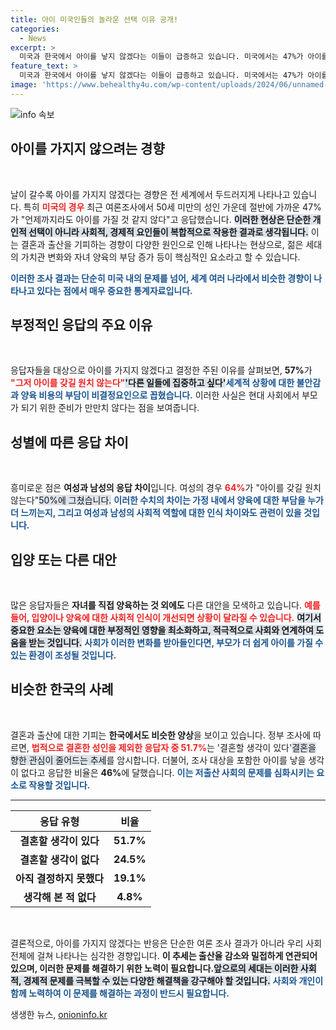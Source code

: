 ```yaml
---
title: 아이 미국인들의 놀라운 선택 이유 공개!
categories:
  - News
excerpt: >
  미국과 한국에서 아이를 낳지 않겠다는 이들이 급증하고 있습니다. 미국에서는 47%가 아이를 가질 생각이 없다고 응답하며, 한국에서도 비슷한 수치가 나타났습니다. 경제적 부담과 개인적 선택이 주요 원인으로 지목되고 있습니다.
feature_text: >
  미국과 한국에서 아이를 낳지 않겠다는 이들이 급증하고 있습니다. 미국에서는 47%가 아이를 가질 생각이 없다고 응답하며, 한국에서도 비슷한 수치가 나타났습니다. 경제적 부담과 개인적 선택이 주요 원인으로 지목되고 있습니다.
image: 'https://www.behealthy4u.com/wp-content/uploads/2024/06/unnamed-file.png'
---
```


<p><img src="https://www.behealthy4u.com/wp-content/uploads/2024/06/unnamed-file.png" alt="info 속보" /></p>

<h2 data-ke-size="size26">아이를 가지지 않으려는 경향</h2>

<p data-ke-size="size16">&nbsp;</p>

<p data-ke-size="size16">날이 갈수록 아이를 가지지 않겠다는 경향은 전 세계에서 두드러지게 나타나고 있습니다. 특히 <b><span style="color: #ee2323;">미국의 경우</span></b> 최근 여론조사에서 50세 미만의 성인 가운데 절반에 가까운 47%가 "언제까지라도 아이를 가질 것 같지 않다"고 응답했습니다. <b><span style="background-color: #21538527;">이러한 현상은 단순한 개인적 선택이 아니라 사회적, 경제적 요인들이 복합적으로 작용한 결과로 생각됩니다.</span></b> 이는 결혼과 출산을 기피하는 경향이 다양한 원인으로 인해 나타나는 현상으로, 젊은 세대의 가치관 변화와 자녀 양육의 부담 증가 등이 핵심적인 요소라고 할 수 있습니다.</p>

<p><b><span style="color: #1a5490;">이러한 조사 결과는 단순히 미국 내의 문제를 넘어, 세계 여러 나라에서 비슷한 경향이 나타나고 있다는 점에서 매우 중요한 통계자료입니다.</span></b></p>

<h2 data-ke-size="size26">부정적인 응답의 주요 이유</h2>

<p data-ke-size="size16">&nbsp;</p>

<p data-ke-size="size16">응답자들을 대상으로 아이를 가지지 않겠다고 결정한 주된 이유를 살펴보면, <b>57%</b>가 <b><span style="color: #ee2323;">"그저 아이를 갖길 원치 않는다"</span></b고 응답했습니다. 이외에도 <b><span style="background-color: #21538527;">'다른 일들에 집중하고 싶다'</span></b(44%)는 상당수의 응답자를 차지했으며, <b><span style="color: #1a5490;">세계적 상황에 대한 불안감과 양육 비용의 부담이 비결정요인으로 꼽혔습니다.</span></b> 이러한 사실은 현대 사회에서 부모가 되기 위한 준비가 만만치 않다는 점을 보여줍니다.</p>

<h2 data-ke-size="size26">성별에 따른 응답 차이</h2>

<p data-ke-size="size16">&nbsp;</p>

<p data-ke-size="size16">흥미로운 점은 <b>여성과 남성의 응답 차이</b>입니다. 여성의 경우 <b><span style="color: #ee2323;">64%</b>가 "아이를 갖길 원치 않는다"</span></b고 응답한 반면, 남성 응답자는 <b><span style="background-color: #21538527;">50%</b>에 그쳤습니다.</span></b> <b><span style="color: #1a5490;">이러한 수치의 차이는 가정 내에서 양육에 대한 부담을 누가 더 느끼는지, 그리고 여성과 남성의 사회적 역할에 대한 인식 차이와도 관련이 있을 것입니다.</span></b></p>

<h2 data-ke-size="size26"> 입양 또는 다른 대안</h2>

<p data-ke-size="size16">&nbsp;</p>

<p data-ke-size="size16">많은 응답자들은 <b>자녀를 직접 양육하는 것 외에도</b> 다른 대안을 모색하고 있습니다. <b><span style="color: #ee2323;">예를 들어, 입양이나 양육에 대한 사회적 인식이 개선되면 상황이 달라질 수 있습니다.</b></span></b> <b><span style="background-color: #21538527;">여기서 중요한 요소는 양육에 대한 부정적인 영향을 최소화하고, 적극적으로 사회와 연계하여 도움을 받는 것입니다.</span></b> <b><span style="color: #1a5490;">사회가 이러한 변화를 받아들인다면, 부모가 더 쉽게 아이를 가질 수 있는 환경이 조성될 것입니다.</span></b></p>

<h2 data-ke-size="size26">비슷한 한국의 사례</h2>

<p data-ke-size="size16">&nbsp;</p>

<p data-ke-size="size16">결혼과 출산에 대한 기피는 <b>한국에서도 비슷한 양상</b>을 보이고 있습니다. 정부 조사에 따르면, <b><span style="color: #ee2323;">법적으로 결혼한 성인을 제외한 응답자 중 51.7%</b>는 '결혼할 생각이 있다'</span></b고 대답했습니다. 이는 <b><span style="background-color: #21538527;">결혼을 향한 관심이 줄어드는 추세</span></b>를 암시합니다. 더불어, 조사 대상을 포함한 아이를 낳을 생각이 없다고 응답한 비율은 <b>46%</b>에 달했습니다. <b><span style="color: #1a5490;">이는 저출산 사회의 문제를 심화시키는 요소로 작용할 것입니다.</span></b></p>

<hr>

<table style="width: 100%;">
    <thead>
        <tr>
            <th>응답 유형</th>
            <th>비율</th>
        </tr>
    </thead>
    <tbody>
        <tr>
            <td style="text-align: center; height: 17px;"><b>결혼할 생각이 있다</b></td>
            <td style="text-align: center; height: 17px;"><b>51.7%</b></td>
        </tr>
        <tr>
            <td style="text-align: center; height: 17px;"><b>결혼할 생각이 없다</b></td>
            <td style="text-align: center; height: 17px;"><b>24.5%</b></td>
        </tr>
        <tr>
            <td style="text-align: center; height: 17px;"><b>아직 결정하지 못했다</b></td>
            <td style="text-align: center; height: 17px;"><b>19.1%</b></td>
        </tr>
        <tr>
            <td style="text-align: center; height: 17px;"><b>생각해 본 적 없다</b></td>
            <td style="text-align: center; height: 17px;"><b>4.8%</b></td>
        </tr>
    </tbody>
</table>

<p data-ke-size="size16">&nbsp;</p>

<p data-ke-size="size16">결론적으로, 아이를 가지지 않겠다는 반응은 단순한 여론 조사 결과가 아니라 우리 사회 전체에 걸쳐 나타나는 심각한 경향입니다. <b>이 추세는 출산율 감소와 밀접하게 연관되어 있으며, 이러한 문제를 해결하기 위한 노력이 필요합니다.</b><b><span style="background-color: #21538527;">앞으로의 세대는 이러한 사회적, 경제적 문제를 극복할 수 있는 다양한 해결책을 강구해야 할 것입니다.</span></b> <b><span style="color: #1a5490;">사회와 개인이 함께 노력하여 이 문제를 해결하는 과정이 반드시 필요합니다.</span></b></p>
생생한 뉴스, <a href="https://onioninfo.kr" rel="dofollow">onioninfo.kr</a>


